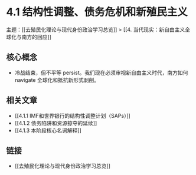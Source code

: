 # 4.1 结构性调整、债务危机和新殖民主义

主题：[[去殖民化理论与现代身份政治学习总览]] > [[4. 当代现实：新自由主义全球化与南方的回应]]

## 核心概念

- 冷战结束，但不平等 persist。我们现在必须审视新自由主义时代，南方如何 navigate 全球化和抵抗新形式剥削。

## 相关文章

- [[4.1.1 IMF和世界银行的结构性调整计划（SAPs）]]
- [[4.1.2 债务陷阱和资源掠夺的延续]]
- [[4.1.3 本阶段核心名词解释]]

## 链接

- [[去殖民化理论与现代身份政治学习总览]]
